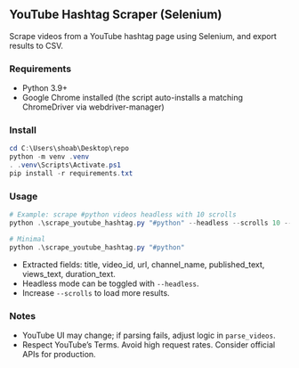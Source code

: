 ## YouTube Hashtag Scraper (Selenium)

Scrape videos from a YouTube hashtag page using Selenium, and export results to CSV.

### Requirements
- Python 3.9+
- Google Chrome installed (the script auto-installs a matching ChromeDriver via webdriver-manager)

### Install
```powershell
cd C:\Users\shoab\Desktop\repo
python -m venv .venv
. .venv\Scripts\Activate.ps1
pip install -r requirements.txt
```

### Usage
```powershell
# Example: scrape #python videos headless with 10 scrolls
python .\scrape_youtube_hashtag.py "#python" --headless --scrolls 10 --hl en --geo US --out python.csv

# Minimal
python .\scrape_youtube_hashtag.py "#python"
```

- Extracted fields: title, video_id, url, channel_name, published_text, views_text, duration_text.
- Headless mode can be toggled with `--headless`.
- Increase `--scrolls` to load more results.

### Notes
- YouTube UI may change; if parsing fails, adjust logic in `parse_videos`.
- Respect YouTube’s Terms. Avoid high request rates. Consider official APIs for production.

